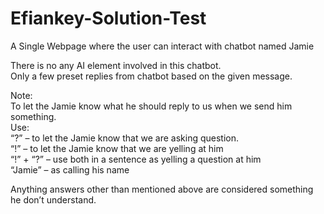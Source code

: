 # Efiankey-Solution-Test

A Single Webpage where the user can interact with chatbot named Jamie
  
There is no any AI element involved in this chatbot.  
Only a few preset replies from chatbot based on the given message.
  
Note:  
To let the Jamie know what he should reply to us when we send him something.  
Use:  
“?” – to let the Jamie know that we are asking question.  
“!” – to let the Jamie know that we are yelling at him  
“!” + “?” – use both in a sentence as yelling a question at him  
“Jamie” – as calling his name  
  
Anything answers other than mentioned above are considered something he don’t understand.
